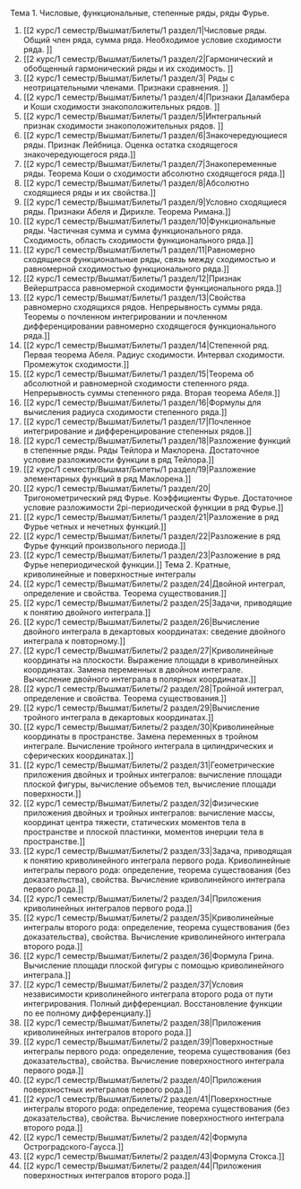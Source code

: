 Тема 1. Числовые, функциональные, степенные ряды, ряды Фурье. 
1. [[2 курс/1 семестр/Вышмат/Билеты/1 раздел/1|Числовые ряды. Общий член ряда, сумма ряда. Необходимое условие сходимости ряда. ]]
2. [[2 курс/1 семестр/Вышмат/Билеты/1 раздел/2|Гармонический и обобщенный гармонический ряды и их сходимость. ]]
3. [[2 курс/1 семестр/Вышмат/Билеты/1 раздел/3| Ряды с неотрицательными членами. Признаки сравнения. ]]
4. [[2 курс/1 семестр/Вышмат/Билеты/1 раздел/4|Признаки Даламбера и Коши сходимости знакоположительных рядов. ]]
5. [[2 курс/1 семестр/Вышмат/Билеты/1 раздел/5|Интегральный признак сходимости знакоположительных рядов. ]]
6.  [[2 курс/1 семестр/Вышмат/Билеты/1 раздел/6|Знакочередующиеся ряды. Признак Лейбница. Оценка остатка сходящегося знакочередующегося ряда.]]
7. [[2 курс/1 семестр/Вышмат/Билеты/1 раздел/7|Знакопеременные ряды. Теорема Коши о сходимости абсолютно сходящегося ряда.]]
8. [[2 курс/1 семестр/Вышмат/Билеты/1 раздел/8|Абсолютно сходящиеся ряды и их свойства.]]
9. [[2 курс/1 семестр/Вышмат/Билеты/1 раздел/9|Условно сходящиеся ряды. Признаки Абеля и Дирихле. Теорема Римана.]]
10. [[2 курс/1 семестр/Вышмат/Билеты/1 раздел/10|Функциональные ряды. Частичная сумма и сумма функционального ряда. Сходимость, область сходимости функционального ряда.]]
11. [[2 курс/1 семестр/Вышмат/Билеты/1 раздел/11|Равномерно сходящиеся функциональные ряды, связь между сходимостью и равномерной сходимостью функционального ряда.]]
12. [[2 курс/1 семестр/Вышмат/Билеты/1 раздел/12|Признак Вейерштрасса равномерной сходимости функционального ряда.]]
13. [[2 курс/1 семестр/Вышмат/Билеты/1 раздел/13|Свойства равномерно сходящихся рядов. Непрерывность суммы ряда. Теоремы о почленном интегрировании и почленном дифференцировании равномерно сходящегося функционального ряда.]]
14. [[2 курс/1 семестр/Вышмат/Билеты/1 раздел/14|Степенной ряд. Первая теорема Абеля. Радиус сходимости. Интервал сходимости. Промежуток сходимости.]]
15. [[2 курс/1 семестр/Вышмат/Билеты/1 раздел/15|Теорема об абсолютной и равномерной сходимости степенного ряда. Непрерывность суммы степенного ряда. Вторая теорема Абеля.]]
16. [[2 курс/1 семестр/Вышмат/Билеты/1 раздел/16|Формулы для вычисления радиуса сходимости степенного ряда.]]
17. [[2 курс/1 семестр/Вышмат/Билеты/1 раздел/17|Почленное интегрирование и дифференцирование степенных рядов.]]
18. [[2 курс/1 семестр/Вышмат/Билеты/1 раздел/18|Разложение функций в степенные ряды. Ряды Тейлора и Маклорена. Достаточное условие разложимости функции в ряд Тейлора.]]
19. [[2 курс/1 семестр/Вышмат/Билеты/1 раздел/19|Разложение элементарных функций в ряд Маклорена.]]
20. [[2 курс/1 семестр/Вышмат/Билеты/1 раздел/20|Тригонометрический ряд Фурье. Коэффициенты Фурье. Достаточное условие разложимости 2pi-периодической функции в ряд Фурье.]]
21. [[2 курс/1 семестр/Вышмат/Билеты/1 раздел/21|Разложение в ряд Фурье четных и нечетных функций.]]
22. [[2 курс/1 семестр/Вышмат/Билеты/1 раздел/22|Разложение в ряд Фурье функций произвольного периода.]]
23. [[2 курс/1 семестр/Вышмат/Билеты/1 раздел/23|Разложение в ряд Фурье непериодической функции.]]
Тема 2. Кратные, криволинейные и поверхностные интегралы 
24. [[2 курс/1 семестр/Вышмат/Билеты/2 раздел/24|Двойной интеграл, определение и свойства. Теорема существования.]]
25. [[2 курс/1 семестр/Вышмат/Билеты/2 раздел/25|Задачи, приводящие к понятию двойного интеграла.]]
26. [[2 курс/1 семестр/Вышмат/Билеты/2 раздел/26|Вычисление двойного интеграла в декартовых координатах: сведение двойного интеграла к повторному.]]
27. [[2 курс/1 семестр/Вышмат/Билеты/2 раздел/27|Криволинейные координаты на плоскости. Выражение площади в криволинейных координатах. Замена переменных в двойном интеграле. Вычисление двойного интеграла в полярных координатах.]]
28. [[2 курс/1 семестр/Вышмат/Билеты/2 раздел/28|Тройной интеграл, определение и свойства. Теорема существования.]]
29. [[2 курс/1 семестр/Вышмат/Билеты/2 раздел/29|Вычисление тройного интеграла в декартовых координатах.]]
30. [[2 курс/1 семестр/Вышмат/Билеты/2 раздел/30|Криволинейные координаты в пространстве. Замена переменных в тройном интеграле. Вычисление тройного интеграла в цилиндрических и сферических координатах.]]
31. [[2 курс/1 семестр/Вышмат/Билеты/2 раздел/31|Геометрические приложения двойных и тройных интегралов: вычисление площади плоской фигуры, вычисление объемов тел, вычисление площади поверхности.]]
32. [[2 курс/1 семестр/Вышмат/Билеты/2 раздел/32|Физические приложения двойных и тройных интегралов: вычисление массы, координат центра тяжести, статических моментов тела в пространстве и плоской пластинки, моментов инерции тела в пространстве.]]
33. [[2 курс/1 семестр/Вышмат/Билеты/2 раздел/33|Задача, приводящая к понятию криволинейного интеграла первого рода. Криволинейные интегралы первого рода: определение, теорема существования (без доказательства), свойства. Вычисление криволинейного интеграла первого рода.]]
34. [[2 курс/1 семестр/Вышмат/Билеты/2 раздел/34|Приложения криволинейных интегралов первого рода.]]
35. [[2 курс/1 семестр/Вышмат/Билеты/2 раздел/35|Криволинейные интегралы второго рода: определение, теорема существования (без доказательства), свойства. Вычисление криволинейного интеграла второго рода.]]
36. [[2 курс/1 семестр/Вышмат/Билеты/2 раздел/36|Формула Грина. Вычисление площади плоской фигуры с помощью криволинейного интеграла.]]
37. [[2 курс/1 семестр/Вышмат/Билеты/2 раздел/37|Условия независимости криволинейного интеграла второго рода от пути интегрирования. Полный дифференциал. Восстановление функции по ее полному дифференциалу.]]
38. [[2 курс/1 семестр/Вышмат/Билеты/2 раздел/38|Приложения криволинейных интегралов второго рода.]]
39. [[2 курс/1 семестр/Вышмат/Билеты/2 раздел/39|Поверхностные интегралы первого рода: определение, теорема существования (без доказательства), свойства. Вычисление поверхностного интеграла первого рода.]]
40. [[2 курс/1 семестр/Вышмат/Билеты/2 раздел/40|Приложения поверхностных интегралов первого рода.]]
41. [[2 курс/1 семестр/Вышмат/Билеты/2 раздел/41|Поверхностные интегралы второго рода: определение, теорема существования (без доказательства), свойства. Вычисление поверхностного интеграла второго рода.]]
42. [[2 курс/1 семестр/Вышмат/Билеты/2 раздел/42|Формула Остроградского-Гаусса.]]
43. [[2 курс/1 семестр/Вышмат/Билеты/2 раздел/43|Формула Стокса.]]
44. [[2 курс/1 семестр/Вышмат/Билеты/2 раздел/44|Приложения поверхностных интегралов второго рода.]]
